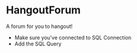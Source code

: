 # HangoutForum
A forum for you to hangout!

- Make sure you've connected to SQL Connection
- Add the SQL Query